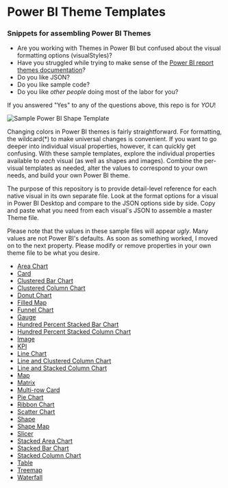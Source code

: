 # Power BI Theme Templates
### Snippets for assembling Power BI Themes

- Are you working with Themes in Power BI but confused about the visual formatting options (visualStyles)?  
- Have you struggled while trying to make sense of the [Power BI report themes documentation](https://docs.microsoft.com/en-us/power-bi/desktop-report-themes)?  
- Do you like JSON?  
- Do you like sample code?
- Do you like *other people* doing most of the labor for you?

If you answered "Yes" to any of the questions above, this repo is for *YOU*!

![Sample Power BI Shape Template](https://github.com/deldersveld/PowerBI-ThemeTemplates/raw/9e4ac640b9087ae30f4f7ad2b3fdaf9b0e1a592e/ShapeTemplate.PNG "Sample Shape Template")

Changing colors in Power BI themes is fairly straightforward. For formatting, the wildcard(*) to make universal changes is convenient. If you want to go deeper into individual visual properties, however, it can quickly get confusing. With these sample templates, explore the individual properties available to *each* visual (as well as shapes and images). Combine the per-visual templates as needed, alter the values to correspond to your own needs, and build your own Power BI theme.

The purpose of this repository is to provide detail-level reference for each native visual in its own separate file. Look at the format options for a visual in Power BI Desktop and compare to the JSON options side by side. Copy and paste what you need from each visual's JSON to assemble a master Theme file.

Please note that the values in these sample files will appear *ugly*. Many values are not Power BI's defaults. As soon as something worked, I moved on to the next property. Please modify or remove properties in your own theme file to be what you desire.

- [Area Chart](https://github.com/deldersveld/PowerBI-ThemeTemplates/blob/master/Area.json)  
- [Card](https://github.com/deldersveld/PowerBI-ThemeTemplates/blob/master/Card.json)  
- [Clustered Bar Chart](https://github.com/deldersveld/PowerBI-ThemeTemplates/blob/master/ClusteredBar.json)  
- [Clustered Column Chart](https://github.com/deldersveld/PowerBI-ThemeTemplates/blob/master/ClusteredColumn.json)  
- [Donut Chart](https://github.com/deldersveld/PowerBI-ThemeTemplates/blob/master/Donut.json)  
- [Filled Map](https://github.com/deldersveld/PowerBI-ThemeTemplates/blob/master/FilledMap.json)  
- [Funnel Chart](https://github.com/deldersveld/PowerBI-ThemeTemplates/blob/master/Funnel.json)  
- [Gauge](https://github.com/deldersveld/PowerBI-ThemeTemplates/blob/master/Gauge.json)  
- [Hundred Percent Stacked Bar Chart](https://github.com/deldersveld/PowerBI-ThemeTemplates/blob/master/HundredPercentStackedBar.json)  
- [Hundred Percent Stacked Column Chart](https://github.com/deldersveld/PowerBI-ThemeTemplates/blob/master/HundredPercentStackedColumn.json)  
- [Image](https://github.com/deldersveld/PowerBI-ThemeTemplates/blob/master/Image.json)  
- [KPI](https://github.com/deldersveld/PowerBI-ThemeTemplates/blob/master/KPI.json)  
- [Line Chart](https://github.com/deldersveld/PowerBI-ThemeTemplates/blob/master/Line.json)  
- [Line and Clustered Column Chart](https://github.com/deldersveld/PowerBI-ThemeTemplates/blob/master/LineClusteredColumnCombo.json)  
- [Line and Stacked Column Chart](https://github.com/deldersveld/PowerBI-ThemeTemplates/blob/master/LineStackedColumnCombo.json)  
- [Map](https://github.com/deldersveld/PowerBI-ThemeTemplates/blob/master/Map.json)  
- [Matrix](https://github.com/deldersveld/PowerBI-ThemeTemplates/blob/master/Matrix.json)  
- [Multi-row Card](https://github.com/deldersveld/PowerBI-ThemeTemplates/blob/master/MultirowCard.json)  
- [Pie Chart](https://github.com/deldersveld/PowerBI-ThemeTemplates/blob/master/Pie.json)  
- [Ribbon Chart](https://github.com/deldersveld/PowerBI-ThemeTemplates/blob/master/Ribbon.json)  
- [Scatter Chart](https://github.com/deldersveld/PowerBI-ThemeTemplates/blob/master/ScatterChart.json)  
- [Shape](https://github.com/deldersveld/PowerBI-ThemeTemplates/blob/master/Shape.json)  
- [Shape Map](https://github.com/deldersveld/PowerBI-ThemeTemplates/blob/master/ShapeMap.json)  
- [Slicer](https://github.com/deldersveld/PowerBI-ThemeTemplates/blob/master/Slicer.json)  
- [Stacked Area Chart](https://github.com/deldersveld/PowerBI-ThemeTemplates/blob/master/StackedArea.json)  
- [Stacked Bar Chart](https://github.com/deldersveld/PowerBI-ThemeTemplates/blob/master/StackedBar.json)  
- [Stacked Column Chart](https://github.com/deldersveld/PowerBI-ThemeTemplates/blob/master/StackedColumn.json)  
- [Table](https://github.com/deldersveld/PowerBI-ThemeTemplates/blob/master/Table.json)  
- [Treemap](https://github.com/deldersveld/PowerBI-ThemeTemplates/blob/master/Treemap.json)  
- [Waterfall](https://github.com/deldersveld/PowerBI-ThemeTemplates/blob/master/Waterfall.json)  


